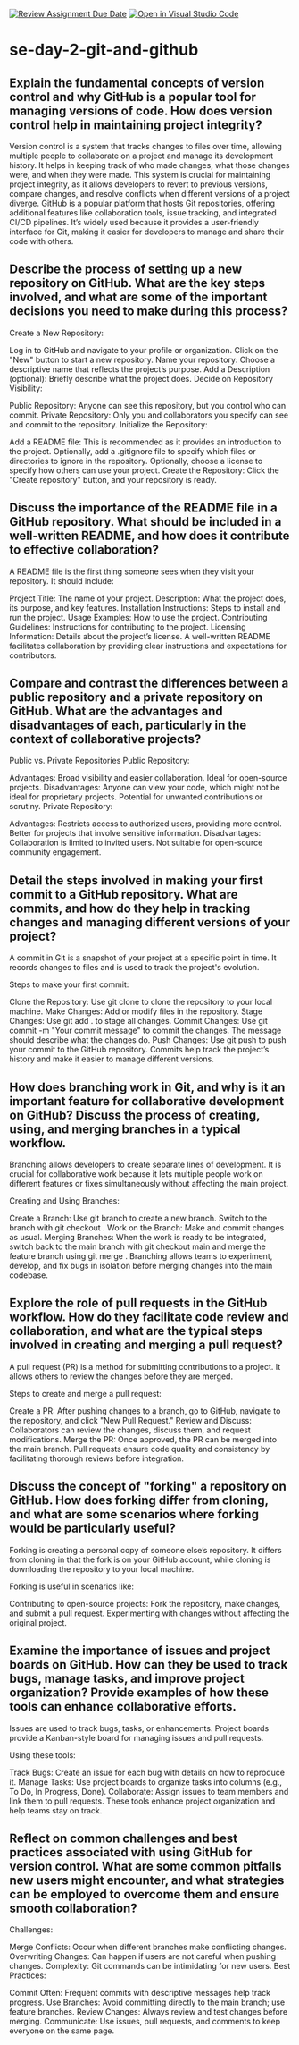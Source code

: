 [![Review Assignment Due Date](https://classroom.github.com/assets/deadline-readme-button-22041afd0340ce965d47ae6ef1cefeee28c7c493a6346c4f15d667ab976d596c.svg)](https://classroom.github.com/a/8wgCKhpZ)
[![Open in Visual Studio Code](https://classroom.github.com/assets/open-in-vscode-2e0aaae1b6195c2367325f4f02e2d04e9abb55f0b24a779b69b11b9e10269abc.svg)](https://classroom.github.com/online_ide?assignment_repo_id=15583795&assignment_repo_type=AssignmentRepo)
# se-day-2-git-and-github
## Explain the fundamental concepts of version control and why GitHub is a popular tool for managing versions of code. How does version control help in maintaining project integrity?
Version control is a system that tracks changes to files over time, allowing multiple people to collaborate on a project and manage its development history. It helps in keeping track of who made changes, what those changes were, and when they were made. This system is crucial for maintaining project integrity, as it allows developers to revert to previous versions, compare changes, and resolve conflicts when different versions of a project diverge.
GitHub is a popular platform that hosts Git repositories, offering additional features like collaboration tools, issue tracking, and integrated CI/CD pipelines. It’s widely used because it provides a user-friendly interface for Git, making it easier for developers to manage and share their code with others.
## Describe the process of setting up a new repository on GitHub. What are the key steps involved, and what are some of the important decisions you need to make during this process?
Create a New Repository:

Log in to GitHub and navigate to your profile or organization.
Click on the "New" button to start a new repository.
Name your repository: Choose a descriptive name that reflects the project’s purpose.
Add a Description (optional): Briefly describe what the project does.
Decide on Repository Visibility:

Public Repository: Anyone can see this repository, but you control who can commit.
Private Repository: Only you and collaborators you specify can see and commit to the repository.
Initialize the Repository:

Add a README file: This is recommended as it provides an introduction to the project.
Optionally, add a .gitignore file to specify which files or directories to ignore in the repository.
Optionally, choose a license to specify how others can use your project.
Create the Repository: Click the "Create repository" button, and your repository is ready.

## Discuss the importance of the README file in a GitHub repository. What should be included in a well-written README, and how does it contribute to effective collaboration?
A README file is the first thing someone sees when they visit your repository. It should include:

Project Title: The name of your project.
Description: What the project does, its purpose, and key features.
Installation Instructions: Steps to install and run the project.
Usage Examples: How to use the project.
Contributing Guidelines: Instructions for contributing to the project.
Licensing Information: Details about the project’s license.
A well-written README facilitates collaboration by providing clear instructions and expectations for contributors.

## Compare and contrast the differences between a public repository and a private repository on GitHub. What are the advantages and disadvantages of each, particularly in the context of collaborative projects?
Public vs. Private Repositories
Public Repository:

Advantages:
Broad visibility and easier collaboration.
Ideal for open-source projects.
Disadvantages:
Anyone can view your code, which might not be ideal for proprietary projects.
Potential for unwanted contributions or scrutiny.
Private Repository:

Advantages:
Restricts access to authorized users, providing more control.
Better for projects that involve sensitive information.
Disadvantages:
Collaboration is limited to invited users.
Not suitable for open-source community engagement.

## Detail the steps involved in making your first commit to a GitHub repository. What are commits, and how do they help in tracking changes and managing different versions of your project?
A commit in Git is a snapshot of your project at a specific point in time. It records changes to files and is used to track the project's evolution.

Steps to make your first commit:

Clone the Repository:
Use git clone <repository-url> to clone the repository to your local machine.
Make Changes:
Add or modify files in the repository.
Stage Changes:
Use git add . to stage all changes.
Commit Changes:
Use git commit -m "Your commit message" to commit the changes. The message should describe what the changes do.
Push Changes:
Use git push to push your commit to the GitHub repository.
Commits help track the project’s history and make it easier to manage different versions.

## How does branching work in Git, and why is it an important feature for collaborative development on GitHub? Discuss the process of creating, using, and merging branches in a typical workflow.
Branching allows developers to create separate lines of development. It is crucial for collaborative work because it lets multiple people work on different features or fixes simultaneously without affecting the main project.

Creating and Using Branches:

Create a Branch:
Use git branch <branch-name> to create a new branch.
Switch to the branch with git checkout <branch-name>.
Work on the Branch:
Make and commit changes as usual.
Merging Branches:
When the work is ready to be integrated, switch back to the main branch with git checkout main and merge the feature branch using git merge <branch-name>.
Branching allows teams to experiment, develop, and fix bugs in isolation before merging changes into the main codebase.

## Explore the role of pull requests in the GitHub workflow. How do they facilitate code review and collaboration, and what are the typical steps involved in creating and merging a pull request?
A pull request (PR) is a method for submitting contributions to a project. It allows others to review the changes before they are merged.

Steps to create and merge a pull request:

Create a PR: After pushing changes to a branch, go to GitHub, navigate to the repository, and click "New Pull Request."
Review and Discuss: Collaborators can review the changes, discuss them, and request modifications.
Merge the PR: Once approved, the PR can be merged into the main branch.
Pull requests ensure code quality and consistency by facilitating thorough reviews before integration.

## Discuss the concept of "forking" a repository on GitHub. How does forking differ from cloning, and what are some scenarios where forking would be particularly useful?
Forking is creating a personal copy of someone else’s repository. It differs from cloning in that the fork is on your GitHub account, while cloning is downloading the repository to your local machine.

Forking is useful in scenarios like:

Contributing to open-source projects: Fork the repository, make changes, and submit a pull request.
Experimenting with changes without affecting the original project.

## Examine the importance of issues and project boards on GitHub. How can they be used to track bugs, manage tasks, and improve project organization? Provide examples of how these tools can enhance collaborative efforts.
Issues are used to track bugs, tasks, or enhancements. Project boards provide a Kanban-style board for managing issues and pull requests.

Using these tools:

Track Bugs: Create an issue for each bug with details on how to reproduce it.
Manage Tasks: Use project boards to organize tasks into columns (e.g., To Do, In Progress, Done).
Collaborate: Assign issues to team members and link them to pull requests.
These tools enhance project organization and help teams stay on track.

## Reflect on common challenges and best practices associated with using GitHub for version control. What are some common pitfalls new users might encounter, and what strategies can be employed to overcome them and ensure smooth collaboration?
Challenges:

Merge Conflicts: Occur when different branches make conflicting changes.
Overwriting Changes: Can happen if users are not careful when pushing changes.
Complexity: Git commands can be intimidating for new users.
Best Practices:

Commit Often: Frequent commits with descriptive messages help track progress.
Use Branches: Avoid committing directly to the main branch; use feature branches.
Review Changes: Always review and test changes before merging.
Communicate: Use issues, pull requests, and comments to keep everyone on the same page.
